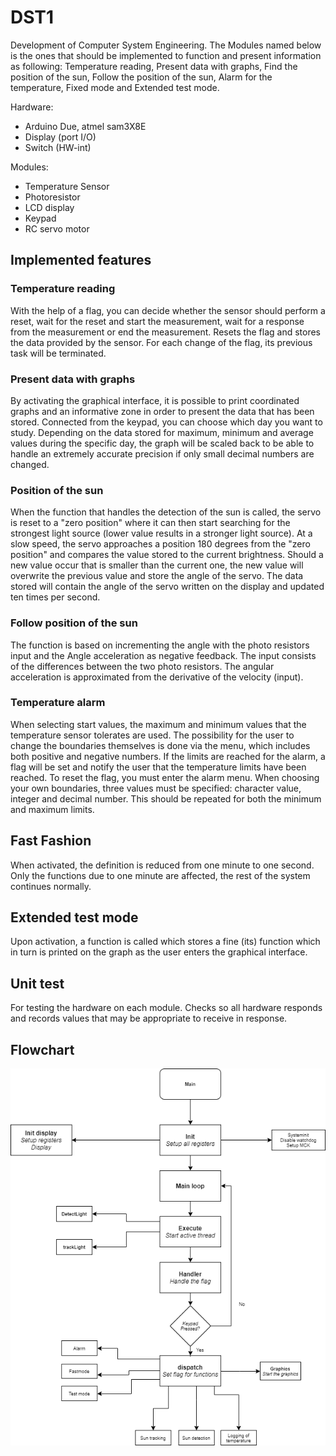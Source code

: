 # DST1
Development of Computer System Engineering. The Modules named below is the ones that should be implemented to function and present information as following: Temperature reading, Present data with graphs, Find the position of the sun, Follow the position of the sun, Alarm for the temperature, Fixed mode and Extended test mode. 

Hardware:
* Arduino Due, atmel sam3X8E
* Display (port I/O)
* Switch (HW-int)

Modules:
* Temperature Sensor
* Photoresistor
* LCD display
* Keypad
* RC servo motor

## Implemented features
### Temperature reading
With the help of a flag, you can decide whether the sensor should perform a reset, wait for the reset and start the measurement, wait for a response from the measurement or end the measurement. Resets the flag and stores the data provided by the sensor. For each change of the flag, its previous task will be terminated.
### Present data with graphs
By activating the graphical interface, it is possible to print coordinated graphs and an informative zone in order to present the data that has been stored. Connected from the keypad, you can choose which day you want to study. Depending on the data stored for maximum, minimum and average values during the specific day, the graph will be scaled back to be able to handle an extremely accurate precision if only small decimal numbers are changed.
### Position of the sun
When the function that handles the detection of the sun is called, the servo is reset to a "zero position" where it can then start searching for the strongest light source (lower value results in a stronger light source). At a slow speed, the servo approaches a position 180 degrees from the "zero position" and compares the value stored to the current brightness. Should a new value occur that is smaller than the current one, the new value will overwrite the previous value and store the angle of the servo. The data stored will contain the angle of the servo written on the display and updated ten times per second.
### Follow position of the sun
The function is based on incrementing the angle with the photo resistors input and the Angle acceleration as negative feedback. The input consists of the differences between the two photo resistors. The angular acceleration is approximated from the derivative of the velocity (input).
### Temperature alarm
When selecting start values, the maximum and minimum values ​​that the temperature sensor tolerates are used.
The possibility for the user to change the boundaries themselves is done via the menu, which includes both positive and negative numbers. If the limits are reached for the alarm, a flag will be set and notify the user that the temperature limits have been reached. To reset the flag, you must enter the alarm menu. When choosing your own boundaries, three values ​​must be specified: character value, integer and decimal number. This should be repeated for both the minimum and maximum limits.
## Fast Fashion
When activated, the definition is reduced from one minute to one second. Only the functions due to one minute are affected, the rest of the system continues normally.
## Extended test mode
Upon activation, a function is called which stores a fine (its) function which in turn is printed on the graph as the user enters the graphical interface.

## Unit test
For testing the hardware on each module. Checks so all hardware responds and records values ​​that may be appropriate to receive in response.

## Flowchart
![](Flowchart.png)
